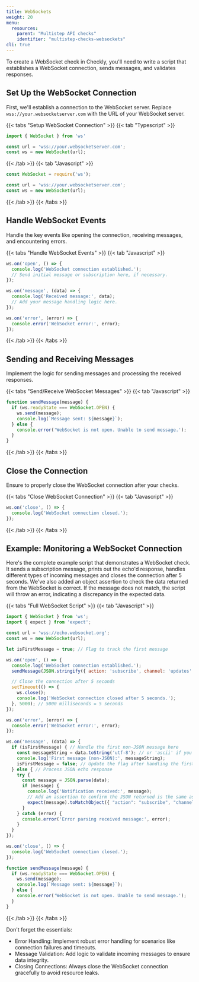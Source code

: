 ```yaml
---
title: WebSockets
weight: 20
menu:
  resources:
    parent: "Multistep API checks"
    identifier: "multistep-checks-websockets"
cli: true
---
```


To create a WebSocket check in Checkly, you'll need to write a script that establishes a WebSocket connection, sends messages, and validates responses.

## Set Up the WebSocket Connection
First, we'll establish a connection to the WebSocket server. Replace `wss://your.websocketserver.com` with the URL of your WebSocket server.

{{< tabs "Setup WebSocket Connection" >}}
{{< tab "Typescript" >}}
```ts
import { WebSocket } from 'ws'

const url = 'wss://your.websocketserver.com';
const ws = new WebSocket(url);
```
{{< /tab >}}
{{< tab "Javascript" >}}
```js
const WebSocket = require('ws');

const url = 'wss://your.websocketserver.com';
const ws = new WebSocket(url);
```
{{< /tab >}}
{{< /tabs >}}

## Handle WebSocket Events
Handle the key events like opening the connection, receiving messages, and encountering errors.

{{< tabs "Handle WebSocket Events" >}}
{{< tab "Javascript" >}}
```js
ws.on('open', () => {
  console.log('WebSocket connection established.');
  // Send initial message or subscription here, if necessary.
});

ws.on('message', (data) => {
  console.log('Received message:', data);
  // Add your message handling logic here.
});

ws.on('error', (error) => {
  console.error('WebSocket error:', error);
});
```
{{< /tab >}}
{{< /tabs >}}

## Sending and Receiving Messages
Implement the logic for sending messages and processing the received responses.

{{< tabs "Send/Receive WebSocket Messages" >}}
{{< tab "Javascript" >}}
```js
function sendMessage(message) {
  if (ws.readyState === WebSocket.OPEN) {
    ws.send(message);
    console.log(`Message sent: ${message}`);
  } else {
    console.error('WebSocket is not open. Unable to send message.');
  }
}
```
{{< /tab >}}
{{< /tabs >}}


## Close the Connection
Ensure to properly close the WebSocket connection after your checks.

{{< tabs "Close WebSocket Connection" >}}
{{< tab "Javascript" >}}
```js
ws.on('close', () => {
  console.log('WebSocket connection closed.');
});
```
{{< /tab >}}
{{< /tabs >}}

## Example: Monitoring a WebSocket Connection
Here's the complete example script that demonstrates a WebSocket check. It sends a subscription message, prints out the echo'd response, handles different types of incoming messages and closes the connection after 5 seconds. We've also added an object assertion to check the data returned from the WebSocket is correct. If the message does not match, the script will throw an error, indicating a discrepancy in the expected data.

{{< tabs "Full WebSocket Script" >}}
{{< tab "Javascript" >}}
```js
import { WebSocket } from 'ws';
import { expect } from 'expect';

const url = 'wss://echo.websocket.org';
const ws = new WebSocket(url);

let isFirstMessage = true; // Flag to track the first message

ws.on('open', () => {
  console.log('WebSocket connection established.');
  sendMessage(JSON.stringify({ action: 'subscribe', channel: 'updates' }));

  // Close the connection after 5 seconds
  setTimeout(() => {
    ws.close();
    console.log('WebSocket connection closed after 5 seconds.');
  }, 5000); // 5000 milliseconds = 5 seconds
});

ws.on('error', (error) => {
  console.error('WebSocket error:', error);
});

ws.on('message', (data) => {
  if (isFirstMessage) { // Handle the first non-JSON message here
    const messageString = data.toString('utf-8'); // or 'ascii' if you know it's ASCII
    console.log('First message (non-JSON):', messageString);
    isFirstMessage = false; // Update the flag after handling the first message
  } else { // Process JSON echo response
    try {
      const message = JSON.parse(data);
      if (message) {
        console.log('Notification received:', message);
        // Add an assertion to confirm the JSON returned is the same as what we sent
        expect(message).toMatchObject({ "action": "subscribe", "channel": "updates" })
      }
    } catch (error) {
      console.error('Error parsing received message:', error);
    }
  }
});

ws.on('close', () => {
  console.log('WebSocket connection closed.');
});

function sendMessage(message) {
  if (ws.readyState === WebSocket.OPEN) {
    ws.send(message);
    console.log(`Message sent: ${message}`);
  } else {
    console.error('WebSocket is not open. Unable to send message.');
  }
}
```
{{< /tab >}}
{{< /tabs >}}

Don't forget the essentials:

- Error Handling: Implement robust error handling for scenarios like connection failures and timeouts.
- Message Validation: Add logic to validate incoming messages to ensure data integrity.
- Closing Connections: Always close the WebSocket connection gracefully to avoid resource leaks.
